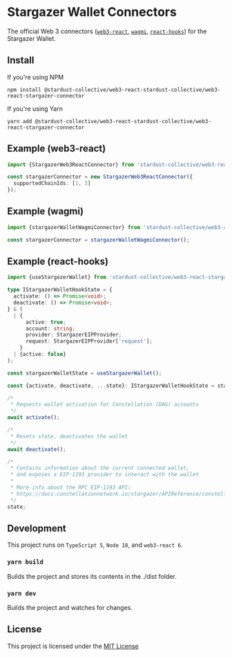 # Stargazer Wallet Connectors

The official Web 3 connectors ([`web3-react`](https://github.com/NoahZinsmeister/web3-react/tree/v6), [`wagmi`](https://wagmi.sh/), [`react-hooks`](https://react.dev/reference/react/hooks)) for the Stargazer Wallet.

## Install

If you're using NPM

`npm install @stardust-collective/web3-react-stardust-collective/web3-react-stargazer-connector`

If you're using Yarn

`yarn add @stardust-collective/web3-react-stardust-collective/web3-react-stargazer-connector`

## Example (web3-react)

```typescript
import {StargazerWeb3ReactConnector} from 'stardust-collective/web3-react-stargazer-connector';

const stargazerConnector = new StargazerWeb3ReactConnector({
  supportedChainIds: [1, 3]
});
```

## Example (wagmi)

```typescript
import {stargazerWalletWagmiConnector} from 'stardust-collective/web3-react-stargazer-connector';

const stargazerConnector = stargazerWalletWagmiConnector();


```

## Example (react-hooks)

```typescript
import {useStargazerWallet} from 'stardust-collective/web3-react-stargazer-connector';

type IStargazerWalletHookState = {
  activate: () => Promise<void>;
  deactivate: () => Promise<void>;
} & (
  | {
      active: true;
      account: string;
      provider: StargazerEIPProvider;
      request: StargazerEIPProvider['request'];
    }
  | {active: false}
);

const stargazerWalletState = useStargazerWallet();

const {activate, deactivate, ...state}: IStargazerWalletHookState = stargazerWalletState;

/*
 * Requests wallet activation for Constellation (DAG) accounts
 */
await activate();

/*
 * Resets state, deactivates the wallet
 */
await deactivate();

/*
 * Contains information about the current connected wallet,
 * and exposes a EIP-1193 provider to interact with the wallet
 * 
 * More info about the RPC EIP-1193 API:
 * https://docs.constellationnetwork.io/stargazer/APIReference/constellationRPCAPI/
 */ 
state;
```

## Development

This project runs on `TypeScript 5`, `Node 18`, and `web3-react 6`.

### `yarn build`

Builds the project and stores its contents in the ./dist folder.

### `yarn dev`

Builds the project and watches for changes.

## License

This project is licensed under the [MIT License](./LICENSE)
